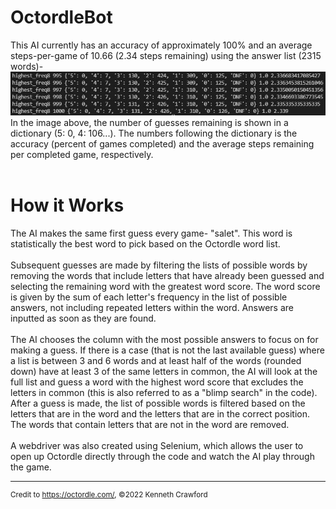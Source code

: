 # OctordleBot
This AI currently has an accuracy of approximately 100% and an average steps-per-game of 10.66 (2.34 steps remaining) using the answer list (2315 words)-
<br>
![Accuracy](data.JPG)
<br>
In the image above, the number of guesses remaining is shown in a dictionary (5: 0, 4: 106...).
The numbers following the dictionary is the accuracy (percent of games completed) and the average steps remaining per completed game, respectively.
<br>
<br>
# How it Works
The AI makes the same first guess every game- "salet". This word is statistically the best word to pick based on the Octordle word list.
<br><br>
Subsequent guesses are made by filtering the lists of possible words by removing the words that include letters that have already been guessed and selecting the remaining word with the greatest word score. The word score is given by the sum of each letter's frequency in the list of possible answers, not including repeated letters within the word. Answers are inputted as soon as they are found.
<br><br>
The AI chooses the column with the most possible answers to focus on for making a guess. If there is a case (that is not the last available guess) where a list is between 3 and 6 words and at least half of the words (rounded down) have at least 3 of the same letters in common, the AI will look at the full list and guess a word with the highest word score that excludes the letters in common (this is also referred to as a "blimp search" in the code). After a guess is made, the list of possible words is filtered based on the letters that are in the word and the letters that are in the correct position. The words that contain letters that are not in the word are removed.
<br><br>
A webdriver was also created using Selenium, which allows the user to open up Octordle directly through the code and watch the AI play through the game.

___

<sup>Credit to https://octordle.com/, ©2022	Kenneth Crawford</sup>
